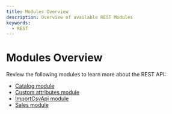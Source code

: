 ```yaml
---
title: Modules Overview
description: Overview of available REST Modules
keywords:
  - REST
---
```


# Modules Overview

Review the following modules to learn more about the REST API:

- [Catalog module](./catalog/)
- [Custom attributes module](./custom-attributes/)
- [ImportCsvApi module](./import/)
- [Sales module](./sales/)
